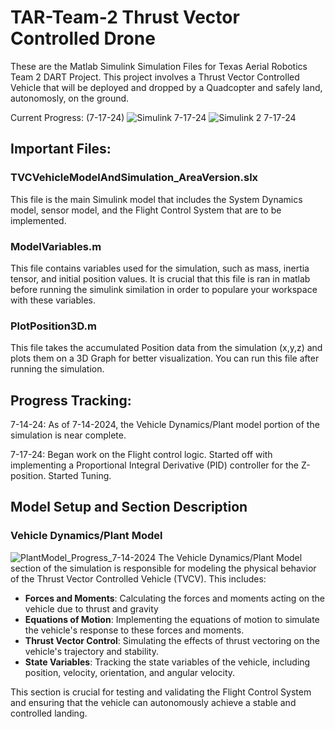 # TAR-Team-2 Thrust Vector Controlled Drone
These are the Matlab Simulink Simulation Files for Texas Aerial Robotics Team 2 DART Project. This project involves a Thrust Vector Controlled Vehicle that will be deployed and dropped by a Quadcopter and safely land, autonomosly, on the ground.

Current Progress: (7-17-24)
![Simulink 7-17-24](https://github.com/user-attachments/assets/e9d96f47-0502-4464-b185-4e5c8dcb3f2a)
![Simulink 2 7-17-24](https://github.com/user-attachments/assets/931fad50-6fff-47e7-a66b-6d1689f60ade)



## Important Files:

### TVCVehicleModelAndSimulation_AreaVersion.slx
This file is the main Simulink model that includes the System Dynamics model, sensor model, and the Flight Control System that are to be implemented.

### ModelVariables.m
This file contains variables used for the simulation, such as mass, inertia tensor, and initial position values. It is crucial that this file is ran in matlab before running the simulink similation in order to populare your workspace with these variables.

### PlotPosition3D.m
This file takes the accumulated Position data from the simulation (x,y,z) and plots them on a 3D Graph for better visualization. You can run this file after running the simulation.

## Progress Tracking:
7-14-24: As of 7-14-2024, the Vehicle Dynamics/Plant model portion of the simulation is near complete.

7-17-24: Began work on the Flight control logic. Started off with implementing a Proportional Integral Derivative (PID) controller for the Z-position. Started Tuning.

## Model Setup and Section Description

### Vehicle Dynamics/Plant Model
![PlantModel_Progress_7-14-2024](https://github.com/user-attachments/assets/cfe9d593-6897-4693-b313-3ec2d2ff44b9)
The Vehicle Dynamics/Plant Model section of the simulation is responsible for modeling the physical behavior of the Thrust Vector Controlled Vehicle (TVCV). This includes:

- **Forces and Moments**: Calculating the forces and moments acting on the vehicle due to thrust and gravity
- **Equations of Motion**: Implementing the equations of motion to simulate the vehicle's response to these forces and moments.
- **Thrust Vector Control**: Simulating the effects of thrust vectoring on the vehicle's trajectory and stability.
- **State Variables**: Tracking the state variables of the vehicle, including position, velocity, orientation, and angular velocity.

This section is crucial for testing and validating the Flight Control System and ensuring that the vehicle can autonomously achieve a stable and controlled landing. 
